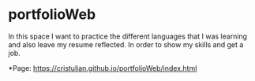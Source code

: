# portfolioWeb
In this space I want to practice the different languages ​​that I was learning and also leave my resume reflected. In order to show my skills and get a job.

*Page:
https://cristulian.github.io/portfolioWeb/index.html
